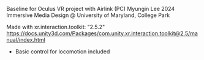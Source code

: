 Baseline for Oculus VR project with Airlink (PC)
Myungin Lee 2024
Immersive Media Design @ University of Maryland, College Park

Made with xr.interaction.toolkit: "2.5.2"
https://docs.unity3d.com/Packages/com.unity.xr.interaction.toolkit@2.5/manual/index.html

- Basic control for locomotion included